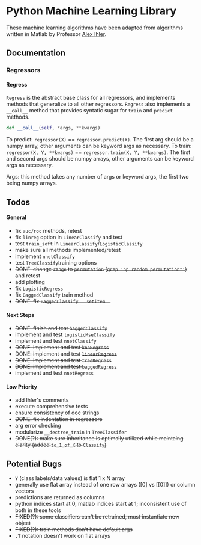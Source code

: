 # Python Machine Learning Library

These machine learning algorithms have been adapted from
algorithms written in Matlab by Professor [Alex Ihler](http://www.ics.uci.edu/~ihler/). 


## Documentation

### Regressors

#### Regress

```Regress``` is the abstract base class for all regressors, 
and implements methods that generalize to all other regressors. 
```Regress``` also implements a ```__call__``` method that provides
syntatic sugar for ```train``` and ```predict``` methods.

```python
def __call__(self, *args, **kwargs)
```

To predict: ```regressor(X)``` == ```regressor.predict(X)```. The first arg 
should be a numpy array, other arguments can be keyword args as necessary.
To train: ```regressor(X, Y, **kwargs)``` == ```regressor.train(X, Y, **kwargs)```.
The first and second args should be numpy arrays, other arguments can be keyword args 
as necessary.

Args: this method takes any number of args or keyword args, the first two being numpy arrays.


## Todos

#### General


* fix ```auc/roc``` methods, retest
* fix ```linreg``` option in ```LinearClassify``` and test
* test ```train_soft``` in ```LinearClassify```/```LogisticClassify```
* make sure all methods implemented/retest
* implement ```nnetClassify``` 
* test ```TreeClassify```training options 
* ~~DONE: change ```range``` to ```permutation``` (```grep 'np.random.permutation*'```) and retest~~
* add plotting 
* fix ```LogisticRegress```
* fix ```BaggedClassify``` train method
* ~~DONE: fix ```BaggedClassify.__setitem__```~~	

#### Next Steps

* ~~DONE: finish and test ```baggedClassify```~~
* implement and test ```logisticMseClassify```
* implement and test ```nnetClassify```
* ~~DONE: implement and test ```knnRegress```~~
* ~~DONE: implement and test ```linearRegress```~~
* ~~DONE: implement and test ```treeRegress```~~
* ~~DONE: implement and test ```baggedRegress```~~
* implement and test ```nnetRegress```

#### Low Priority

* add Ihler's comments 
* execute comprehensive tests
* ensure consistency of doc strings
* ~~DONE: fix indentation in regressors~~
* arg error checking
* modularize ```__dectree_train``` in ```TreeClassifer```
* ~~DONE(?): make sure inheritance is optimally utilized while maintaing clarity (added ```to_1_of_K``` to ```Classify```)~~


## Potential Bugs

* ```Y``` (class labels/data values) is flat 1 x N array
* generally use flat array instead of one row arrays ([0] vs [[0]]) or column vectors
* predictions are returned as columns
* python indices start at 0, matlab indices start at 1; inconsistent use of both in these tools 
* ~~FIXED(?): some classifiers can't be retrained, must instantiate new object~~
* ~~FIXED(?): train methods don't have default args~~ 
* ```.T``` notation doesn't work on flat arrays



